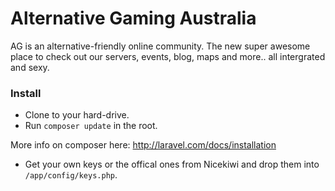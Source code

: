 Alternative Gaming Australia
======

AG is an alternative-friendly online community. The new super awesome place to check out our servers, events, blog, maps and more.. all intergrated and sexy.

### Install
- Clone to your hard-drive.
- Run `composer update` in the root.

More info on composer here: http://laravel.com/docs/installation

- Get your own keys or the offical ones from Nicekiwi and drop them into `/app/config/keys.php`.
